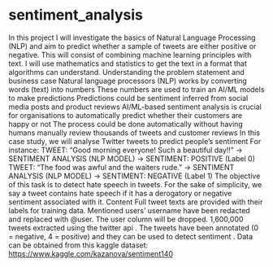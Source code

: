 # sentiment_analysis
In this project I will investigate the basics of Natural Language Processing (NLP) and aim to predict whether a sample of tweets are either positive or negative. This will consist of combining machine learning principles with text. I will use mathematics and statistics to get the text in a format that algorithms can understand.
Understanding the problem statement and business case
Natural language processors (NLP) works by converting words (text) into numbers
These numbers are used to train an AI/ML models to make predictions
Predictions could be sentiment inferred from social media posts and product reviews
AI/ML-based sentiment analysis is crucial for organisations to automatically predict whether their customers are happy or not
The process could be done automatically without having humans manually review thousands of tweets and customer reviews
In this case study, we will analyse Twitter tweets to predict people’s sentiment
For instance:
TWEET: “Good morning everyone! Such a beautiful day!!” -> SENTIMENT ANALYSIS (NLP MODEL) -> SENTIMENT: POSITIVE (Label 0)
TWEET: “The food was awful and the waiters rude.” -> SENTIMENT ANALYSIS (NLP MODEL) -> SENTIMENT: NEGATIVE (Label 1)
The objective of this task is to detect hate speech in tweets. For the sake of simplicity, we say a tweet contains hate speech if it has a derogatory or negative sentiment associated with it.
Content
Full tweet texts are provided with their labels for training data.
Mentioned users’ username have been redacted and replaced with @user. The user column will be dropped.
1,600,000 tweets extracted using the twitter api . The tweets have been annotated (0 = negative, 4 = positive) and they can be used to detect sentiment .
Data can be obtained from this kaggle dataset: https://www.kaggle.com/kazanova/sentiment140
